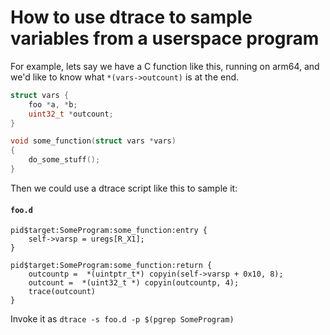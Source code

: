 How to use dtrace to sample variables from a userspace program
==============================================================

For example, lets say we have a C function like this, running on arm64, 
and we'd like to know what `*(vars->outcount)` is at the end.


```c
struct vars { 
    foo *a, *b;
    uint32_t *outcount;
}

void some_function(struct vars *vars) 
{ 
    do_some_stuff();
}

```

Then we could use a dtrace script like this to sample it:

#### **`foo.d`**
```
pid$target:SomeProgram:some_function:entry { 
	self->varsp = uregs[R_X1];
}

pid$target:SomeProgram:some_function:return { 
	outcountp =  *(uintptr_t*) copyin(self->varsp + 0x10, 8);
	outcount =  *(uint32_t *) copyin(outcountp, 4);
	trace(outcount)
}
```

Invoke it as `dtrace -s foo.d -p $(pgrep SomeProgram)`
